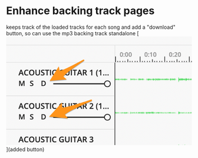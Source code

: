 # Enhance backing track pages
keeps track of the loaded tracks for each song and add a "download" button, so can use the mp3 backing 
track standalone
[<img src="imgs/snippet.png">](added button)